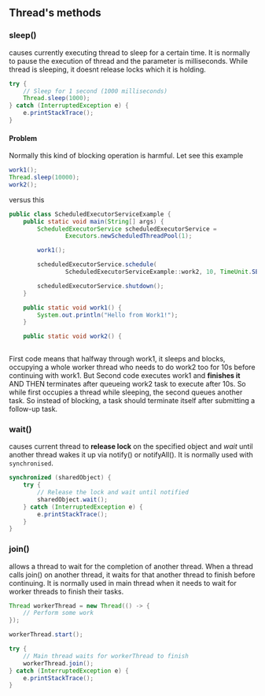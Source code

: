 ## Thread's methods
### sleep()
causes currently executing thread to sleep for a certain time. It is normally to pause the execution of thread and the parameter is milliseconds.
While thread is sleeping, it doesnt release locks which it is holding.

```java
try {
    // Sleep for 1 second (1000 milliseconds)
    Thread.sleep(1000);
} catch (InterruptedException e) {
    e.printStackTrace();
}

```

#### Problem
Normally this kind of blocking operation is harmful. Let see this example
```java
work1();
Thread.sleep(10000); 
work2();
```

versus this
```java
public class ScheduledExecutorServiceExample {
    public static void main(String[] args) {
        ScheduledExecutorService scheduledExecutorService =
                Executors.newScheduledThreadPool(1);

        work1();

        scheduledExecutorService.schedule(
                ScheduledExecutorServiceExample::work2, 10, TimeUnit.SECONDS);

        scheduledExecutorService.shutdown();
    }

    public static void work1() {
        System.out.println("Hello from Work1!");
    }

    public static void work2() {
    
```
First code means that halfway through work1, it sleeps and blocks, occupying a whole worker thread who needs to do work2 too for 10s before
continuing with work1. But Second code executes work1 and **finishes it** AND THEN terminates after queueing work2 task to execute after 10s. So while first
occupies a thread while sleeping, the second queues another task. So instead of blocking, a task should terminate itself after submitting
a follow-up task.


### wait()
causes current thread to **release lock** on the specified object and *wait* until another thread wakes it up via notify() or notifyAll().
It is normally used with `synchronised`.

```java
synchronized (sharedObject) {
    try {
        // Release the lock and wait until notified
        sharedObject.wait();
    } catch (InterruptedException e) {
        e.printStackTrace();
    }
}

```

### join()
allows a thread to wait for the completion of another thread. When a thread calls join() on another thread, it waits for that another thread to finish 
before continuing. It is normally used in main thread when it needs to wait for worker threads to finish their tasks.
```java
Thread workerThread = new Thread(() -> {
    // Perform some work
});

workerThread.start();

try {
    // Main thread waits for workerThread to finish
    workerThread.join();
} catch (InterruptedException e) {
    e.printStackTrace();
}

```
